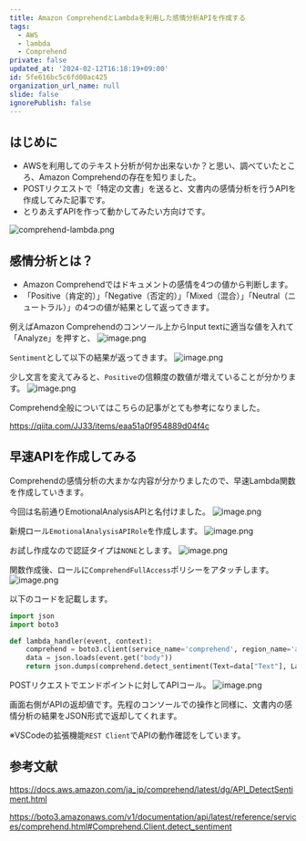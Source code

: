 ```yaml
---
title: Amazon ComprehendとLambdaを利用した感情分析APIを作成する
tags:
  - AWS
  - lambda
  - Comprehend
private: false
updated_at: '2024-02-12T16:18:19+09:00'
id: 5fe616bc5c6fd00ac425
organization_url_name: null
slide: false
ignorePublish: false
---
```

## はじめに

- AWSを利用してのテキスト分析が何か出来ないか？と思い、調べていたところ、Amazon Comprehendの存在を知りました。
- POSTリクエストで「特定の文書」を送ると、文書内の感情分析を行うAPIを作成してみた記事です。
- とりあえずAPIを作って動かしてみたい方向けです。

![comprehend-lambda.png](https://qiita-image-store.s3.ap-northeast-1.amazonaws.com/0/411902/b3898142-e251-dd35-a653-8629f7fc43de.png)

## 感情分析とは？

- Amazon Comprehendではドキュメントの感情を4つの値から判断します。
- 「Positive（肯定的）」「Negative（否定的）」「Mixed（混合）」「Neutral（ニュートラル）」の4つの値が結果として返ってきます。

例えばAmazon Comprehendのコンソール上からInput textに適当な値を入れて「Analyze」を押すと、
![image.png](https://qiita-image-store.s3.ap-northeast-1.amazonaws.com/0/411902/6b9e58d2-86cd-c52a-9993-04edd124721b.png)

`Sentiment`として以下の結果が返ってきます。
![image.png](https://qiita-image-store.s3.ap-northeast-1.amazonaws.com/0/411902/1a79803b-e7fb-856d-4e4f-560809ae2004.png)

少し文言を変えてみると、`Positive`の信頼度の数値が増えていることが分かります。
![image.png](https://qiita-image-store.s3.ap-northeast-1.amazonaws.com/0/411902/06e19cb9-398d-4528-6295-928aeb6ba189.png)

Comprehend全般についてはこちらの記事がとても参考になりました。

https://qiita.com/JJ33/items/eaa51a0f954889d04f4c

## 早速APIを作成してみる

Comprehendの感情分析の大まかな内容が分かりましたので、早速Lambda関数を作成していきます。

今回は名前通りEmotionalAnalysisAPIと名付けました。
![image.png](https://qiita-image-store.s3.ap-northeast-1.amazonaws.com/0/411902/cb393b8b-f116-c2a8-90db-ff6bcce008d7.png)

新規ロール`EmotionalAnalysisAPIRole`を作成します。
![image.png](https://qiita-image-store.s3.ap-northeast-1.amazonaws.com/0/411902/63230c85-27e9-7b32-5f1c-b532ca407c6b.png)

お試し作成なので認証タイプは`NONE`とします。
![image.png](https://qiita-image-store.s3.ap-northeast-1.amazonaws.com/0/411902/e5a86dfc-3328-be3c-5108-4e8d246d7167.png)

関数作成後、ロールに`ComprehendFullAccess`ポリシーをアタッチします。
![image.png](https://qiita-image-store.s3.ap-northeast-1.amazonaws.com/0/411902/aca94c6a-818c-d004-85bb-08069cd3b73b.png)

以下のコードを記載します。

```python
import json
import boto3

def lambda_handler(event, context):
    comprehend = boto3.client(service_name='comprehend', region_name='ap-northeast-1')
    data = json.loads(event.get("body"))
    return json.dumps(comprehend.detect_sentiment(Text=data["Text"], LanguageCode='ja'), sort_keys=True, indent=4)
```

POSTリクエストでエンドポイントに対してAPIコール。
![image.png](https://qiita-image-store.s3.ap-northeast-1.amazonaws.com/0/411902/f69e6ff0-0feb-d4e2-6a7c-d4e186d96832.png)

画面右側がAPIの返却値です。先程のコンソールでの操作と同様に、文書内の感情分析の結果をJSON形式で返却してくれます。

※VSCodeの拡張機能`REST Client`でAPIの動作確認をしています。

## 参考文献

<https://docs.aws.amazon.com/ja_jp/comprehend/latest/dg/API_DetectSentiment.html>

<https://boto3.amazonaws.com/v1/documentation/api/latest/reference/services/comprehend.html#Comprehend.Client.detect_sentiment>
